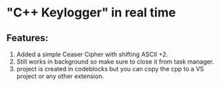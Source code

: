 # "C++ Keylogger" in real time

## Features:
1. Added a simple Ceaser Cipher with shifting ASCII +2.
2. Still works in background so make sure to close it from task manager.
3. project is created in codeblocks but you can copy the cpp to a VS project or any other extension.
